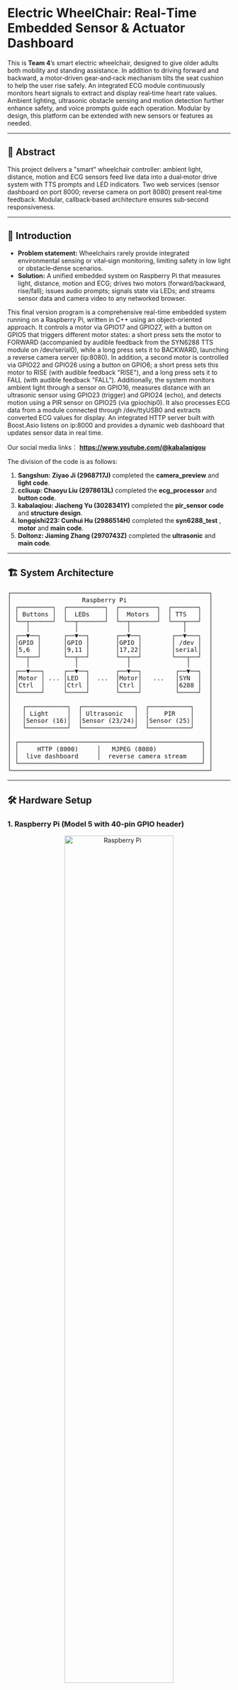 # Electric WheelChair: Real‑Time Embedded Sensor & Actuator Dashboard

This is **Team 4**’s smart electric wheelchair, designed to give older adults both mobility and standing assistance. In addition to driving forward and backward, a motor‑driven gear‑and‑rack mechanism tilts the seat cushion to help the user rise safely. An integrated ECG module continuously monitors heart signals to extract and display real‑time heart rate values. Ambient lighting, ultrasonic obstacle sensing and motion detection further enhance safety, and voice prompts guide each operation. Modular by design, this platform can be extended with new sensors or features as needed.

---

## 📄 Abstract

This project delivers a "smart" wheelchair controller: ambient light, distance, motion and ECG sensors feed live data into a dual‑motor drive system with TTS prompts and LED indicators. Two web services (sensor dashboard on port 8000; reverse camera on port 8080) present real‑time feedback. Modular, callback‑based architecture ensures sub‑second responsiveness.

---

## 🔬 Introduction

- **Problem statement:** Wheelchairs rarely provide integrated environmental sensing or vital‑sign monitoring, limiting safety in low light or obstacle‑dense scenarios.
- **Solution:** A unified embedded system on Raspberry Pi that measures light, distance, motion and ECG; drives two motors (forward/backward, rise/fall); issues audio prompts; signals state via LEDs; and streams sensor data and camera video to any networked browser.

This final version program is a comprehensive real-time embedded system running on a Raspberry Pi, written in C++ using an object-oriented approach. It controls a motor via GPIO17 and GPIO27, with a button on GPIO5 that triggers different motor states: a short press sets the motor to FORWARD (accompanied by audible feedback from the SYN6288 TTS module on /dev/serial0), while a long press sets it to BACKWARD, launching a reverse camera server (ip:8080). In addition, a second motor is controlled via GPIO22 and GPIO26 using a button on GPIO6; a short press sets this motor to RISE (with audible feedback "RISE"), and a long press sets it to FALL (with audible feedback "FALL"). Additionally, the system monitors ambient light through a sensor on GPIO16, measures distance with an ultrasonic sensor using GPIO23 (trigger) and GPIO24 (echo), and detects motion using a PIR sensor on GPIO25 (via gpiochip0). It also processes ECG data from a module connected through /dev/ttyUSB0 and extracts converted ECG values for display. An integrated HTTP server built with Boost.Asio listens on ip:8000 and provides a dynamic web dashboard that updates sensor data in real time.

Our social media links： **https://www.youtube.com/@kabalaqigou**

The division of the code is as follows:
1. **Sangshun: Ziyao Ji (2968717J)** completed the **camera_preview** and **light code**.
2. **ccliuup: Chaoyu Liu (2978613L)** completed the **ecg_processor** and **button code**.
3. **kabalaqiou: Jiacheng Yu (3028341Y)** completed the **pir_sensor code** and **structure design**.
4. **longqishi223: Cunhui Hu (2986514H)** completed the **syn6288_test** , **motor** and **main code**.
5. **Doltonz: Jiaming Zhang (2970743Z)** completed the **ultrasonic** and **main code**.
   
---

## 🏗️ System Architecture

<div align="center">
<pre style="text-align: left;">
┌─────────────────────────────────────────────────────┐
│                   Raspberry Pi                      │
│ ┌─────────┐  ┌──────────┐  ┌──────────┐  ┌───────┐  │
│ │ Buttons │  │  LEDs    │  │  Motors  │  │ TTS   │  │
│ └──┬──────┘  └──┬───────┘  └──┬───────┘  └───┬───┘  │
│    │            │             │              │      │
│ ┌──▼──┐      ┌──▼──┐       ┌──▼──┐        ┌──▼───┐  │
│ │GPIO │      │GPIO │       │GPIO │        │ /dev │  │
│ │5,6  │      │9,11 │       │17,22│        │serial│  │
│ └──┬──┘      └──┬──┘       └──┬──┘        └───┬──┘  │
│    │            │             │               │     │
│ ┌──▼───┐     ┌──▼──┐       ┌──▼──┐         ┌──▼──┐  │
│ │Motor │ ... │LED  │  ...  │Motor│   ...   │SYN  │  │
│ │Ctrl  │     │Ctrl │       │Ctrl │         │6288 │  │
│ └──────┘     └─────┘       └─────┘         └─────┘  │
│                                                     │
│   ┌───────────┐  ┌──────────────┐  ┌───────────┐    │
│   │ Light     │  │ Ultrasonic   │  │    PIR    │    │
│   │Sensor (16)│  │Sensor (23/24)│  │Sensor (25)│    │
│   └───────────┘  └──────────────┘  └───────────┘    │
│                                                     │
│ ┌─────────────────────────────────────────────────┐ │
│ │     HTTP (8000)     │   MJPEG (8080)            │ │
│ │  live dashboard     │  reverse camera stream    │ │
│ └─────────────────────────────────────────────────┘ │
└─────────────────────────────────────────────────────┘
</pre>
</div>

---

## 🛠️ Hardware Setup

### 1. Raspberry Pi (Model 5 with 40‑pin GPIO header)
  <p align="center">
  <img src="https://github.com/user-attachments/assets/6e951966-0cd0-40a9-8a7b-cd38768e5660" width="70%" alt="Raspberry Pi" />
</p>

### 2. Sensors

- **Light sensor (GPIO 16):** can detect ambient light levels in real time, enabling the system to switch LEDs on in darkness and off in bright conditions.                                    
  
- **Ultrasonic module (Trig GPIO 23, Echo GPIO 24):**  measures distance by emitting ultrasonic pulses and timing their echo, used for obstacle detection and proximity alerts.  

- **PIR motion sensor (GPIO 25):**  senses infrared radiation changes from moving objects, allowing the system to detect human presence or motion events.  

- **ECG serial module (/dev/ttyUSB0):**  streams raw electrocardiogram data over a serial port, which is processed to extract heart‑rate values for monitoring.
<p align="center">
  <img src="https://github.com/user-attachments/assets/1d27bde6-b7b0-4c01-84a7-9ed85d17a059" width="50%" alt="Raspberry Pi" />
</p>

### 3. Streams  
- **Reverse‑view camera (MJPEG server on port 8080):**  provides a live video feed from the mounted camera module, useful for backing up and navigation assistance.
  <p align="center">
  <img src="https://github.com/user-attachments/assets/0458833e-d222-4392-9483-41c5ab458deb" width="20%" alt="Raspberry Pi" />
</p>

### 4. Actuators

- **Motor 1 via H‑bridge (GPIO 17/27) with control button on GPIO 5:** drives forward/backward motion with tactile button input and TTS feedback.  

- **Motor 2 via H‑bridge (GPIO 22/26) with control button on GPIO 6:**  handles rise/fall motion similarly, with distinct voice prompts.  

- **LEDs (GPIO 9 and GPIO 11) for ambient and motion indications:**  indicate ambient light state by steady glow or blink during any motor activity.  

- **SYN6288 TTS module (/dev/serial0):**  delivers audible voice prompts for motor commands and status updates.
<p align="center">
  <img src="https://github.com/user-attachments/assets/3c078222-af2d-4d17-ad20-dedf3ce6155b" width="50%" alt="Raspberry Pi" />
</p>

### 5. Wheelchair Overview

The wheelchair’s main support frame was **3D‑printed** to maximize structural strength, while the rear wheels, seating surface, and backrest were handcrafted from **stiff cardboard**. To join these diverse materials, we used a combination of **hot‑melt glue**, **electrical tape** and other adhesives, each chosen to suit the specific contact surfaces. The completed assembly is shown below:
  <p align="center">
  <img src="https://github.com/user-attachments/assets/cee450aa-5d63-4733-bd34-65e415bbb03d" width="20%" alt="Raspberry Pi" />
</p>


---

## ⚙️ Raspberry Pi Configuration
**Before building, run:**
```bash
sudo raspi-config
```

**Interface Options → Serial Port:** Enable serial hardware; disable login shell

**Interface Options → SPI:** (Optional) Disable if SPI peripherals conflict with GPIO 9/11

**Localization Options:** Set locale, timezone, keyboard

**System Options → Boot / Auto Login:** Text console with auto login

**Reboot after changes to apply.**

---

## 💻 Software Build & Installation

**Prerequisites:**
```bash
sudo apt update
sudo apt install -y build-essential gpiod libgpiod-dev libboost-system-dev libjpeg-dev libcamera-dev pkg-config git
```
**Clone our codes:**
```bash
git clone https://github.com/Sangshun/Electric-wheelchair.git
```
**Compile:**
```bash
cd Electric-wheelchair/electric-wheelchair/code/main
g++ -std=c++17 \
    -I../ecg_processor -I../motor -I../Button -I../LightSensor \
    -I../UltrasonicSensor -I../pir_sensor -I../syn6288_controller \
    -I../camera -I../LED \
    $(pkg-config --cflags libcamera) main.cpp \
    ../ecg_processor/ecg_processor.cpp \
    ../motor/MotorController.cpp \
    ../Button/GPIOButton.cpp \
    ../LightSensor/LightSensor.cpp \
    ../UltrasonicSensor/UltrasonicSensor.cpp \
    ../pir_sensor/pir_sensor.cpp \
    ../syn6288_controller/syn6288_controller.cpp \
    ../camera/mjpeg_server.cpp \
    ../LED/LEDController.cpp \
    -o final_system \
    -lpthread -lgpiodcxx -lgpiod -lboost_system \
    $(pkg-config --libs libcamera) -ljpeg
```
**Remote Access:**
- **GUI (VNC):** Download and install RealVNC Viewer from
  https://www.realvnc.com/en/connect/download/viewer/
- **SSH (terminal):** Download PuTTY from
  https://www.putty.org/

---
  
## 🚀 System Validation

**Execution:**
```bash
sudo ./final_system
```
**Sensor dashboard:** Verify web UI at http://<pi-ip>:8000 shows live data.

**Reverse camera:** Access http://<pi-ip>:8080 to see MJPEG stream.

**LED behavior:** In dark ambient, LEDs steady on; in bright ambient, LEDs off until either motor runs—then blink.

**Motor controls:** Buttons on GPIO 5/6 trigger forward/backward and rise/fall motions; verify TTS announcements.

**ECG processing:** Confirm converted ECG values appear on console and web UI.
